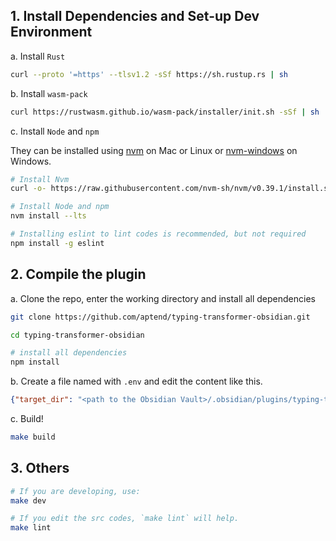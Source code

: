 ## 1. Install Dependencies and Set-up Dev Environment

a. Install `Rust`

```sh
curl --proto '=https' --tlsv1.2 -sSf https://sh.rustup.rs | sh
```

b. Install `wasm-pack`

```sh
curl https://rustwasm.github.io/wasm-pack/installer/init.sh -sSf | sh
```

c. Install `Node` and `npm`

They can be installed using [nvm](https://github.com/nvm-sh/nvm) on Mac or Linux or [nvm-windows](https://github.com/coreybutler/nvm-windows) on Windows.

```sh
# Install Nvm
curl -o- https://raw.githubusercontent.com/nvm-sh/nvm/v0.39.1/install.sh | bash

# Install Node and npm
nvm install --lts

# Installing eslint to lint codes is recommended, but not required
npm install -g eslint
```

## 2. Compile the plugin

a. Clone the repo, enter the working directory and install all dependencies
```sh
git clone https://github.com/aptend/typing-transformer-obsidian.git

cd typing-transformer-obsidian

# install all dependencies
npm install
```

b. Create a file named with `.env` and edit the content like this.

```json
{"target_dir": "<path to the Obsidian Vault>/.obsidian/plugins/typing-transformer-obsidian"}
```

c. Build!
```sh
make build
```

## 3. Others
```sh
# If you are developing, use:
make dev

# If you edit the src codes, `make lint` will help.
make lint
```

